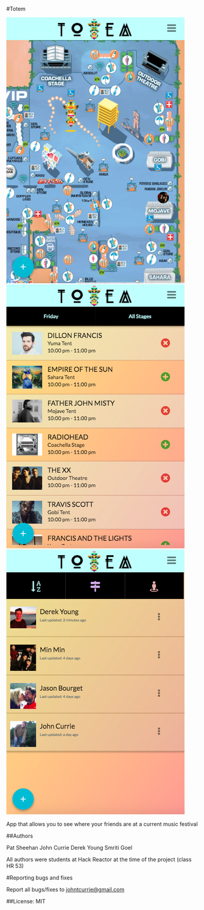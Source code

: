#Totem

![Alt text](/images/totem1.png?raw=true)
![Alt text](/images/totem2.png?raw=true)
![Alt text](/images/totem3.png?raw=true)

App that allows you to see where your friends are at a current music festival

##Authors

Pat Sheehan
John Currie
Derek Young
Smriti Goel

All authors were students at Hack Reactor at the time of the project (class HR 53)

#Reporting bugs and fixes  

Report all bugs/fixes to johntcurrie@gmail.com

##License: MIT